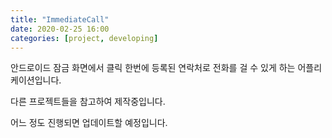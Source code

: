 ```yaml
---
title: "ImmediateCall"
date: 2020-02-25 16:00 
categories: [project, developing]
---
```


안드로이드 잠금 화면에서 클릭 한번에 등록된 연락처로 전화를 걸 수 있게 하는 어플리케이션입니다.

다른 프로젝트들을 참고하여 제작중입니다.

어느 정도 진행되면 업데이트할 예정입니다.